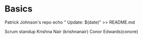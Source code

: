 # Basics
Patrick Johnson's repo
echo " Update: $(date)" >> README.md

Scrum standup
Krishna Nair (krishnanair)
Conor Edwards(conore)

